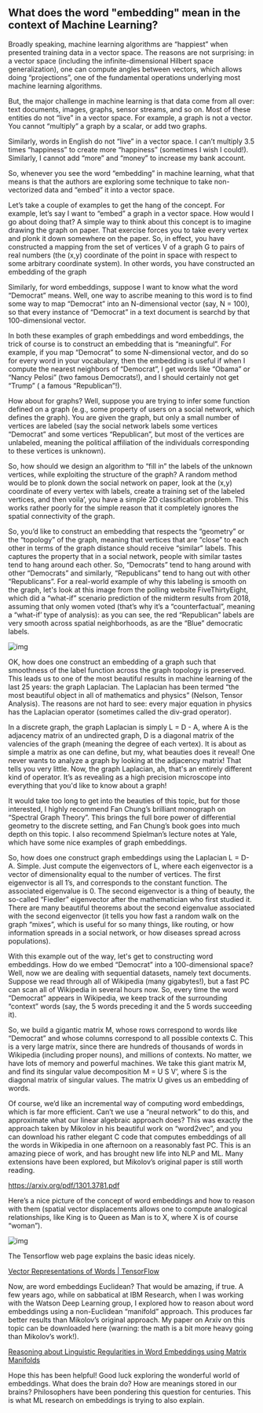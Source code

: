 ## What does the word "embedding" mean in the context of Machine Learning?

Broadly speaking, machine learning algorithms are “happiest” when presented training data in a vector space. The reasons are not surprising: in a vector space (including the infinite-dimensional Hilbert space generalization), one can compute angles between vectors, which allows doing “projections”, one of the fundamental operations underlying most machine learning algorithms.

But, the major challenge in machine learning is that data come from all over: text documents, images, graphs, sensor streams, and so on. Most of these entities do not “live” in a vector space. For example, a graph is not a vector. You cannot “multiply” a graph by a scalar, or add two graphs.

Similarly, words in English do not “live” in a vector space. I can’t multiply 3.5 times “happiness” to create more “happiness” (sometimes I wish I could!). Similarly, I cannot add “more” and “money” to increase my bank account.

So, whenever you see the word “embedding” in machine learning, what that means is that the authors are exploring some technique to take non-vectorized data and “embed” it into a vector space.

Let’s take a couple of examples to get the hang of the concept. For example, let’s say I want to “embed” a graph in a vector space. How would I go about doing that? A simple way to think about this concept is to imagine drawing the graph on paper. That exercise forces you to take every vertex and plonk it down somewhere on the paper. So, in effect, you have constructed a mapping from the set of vertices V of a graph G to pairs of real numbers (the (x,y) coordinate of the point in space with respect to some arbitrary coordinate system). In other words, you have constructed an embedding of the graph

Similarly, for word embeddings, suppose I want to know what the word “Democrat” means. Well, one way to ascribe meaning to this word is to find some way to map “Democrat” into an N-dimensional vector (say, N = 100), so that every instance of “Democrat” in a text document is searchd by that 100-dimensional vector.

In both these examples of graph embeddings and word embeddings, the trick of course is to construct an embedding that is “meaningful”. For example, if you map “Democrat” to some N-dimensional vector, and do so for every word in your vocabulary, then the embedding is useful if when I compute the nearest neighbors of “Democrat”, I get words like “Obama” or “Nancy Pelosi” (two famous Democrats!), and I should certainly not get “Trump” ( a famous “Republican”!).

How about for graphs? Well, suppose you are trying to infer some function defined on a graph (e.g., some property of users on a social network, which defines the graph). You are given the graph, but only a small number of vertices are labeled (say the social network labels some vertices “Democrat” and some vertices “Republican”, but most of the vertices are unlabeled, meaning the political affiliation of the individuals corresponding to these vertices is unknown).

So, how should we design an algorithm to “fill in” the labels of the unknown vertices, while exploiting the structure of the graph? A random method would be to plonk down the social network on paper, look at the (x,y) coordinate of every vertex with labels, create a training set of the labeled vertices, and then voila’, you have a simple 2D classification problem. This works rather poorly for the simple reason that it completely ignores the spatial connectivity of the graph.

So, you’d like to construct an embedding that respects the “geometry” or the “topology” of the graph, meaning that vertices that are “close” to each other in terms of the graph distance should receive “similar” labels. This captures the property that in a social network, people with similar tastes tend to hang around each other. So, “Democrats” tend to hang around with other “Democrats” and similarly, “Republicans” tend to hang out with other “Republicans”. For a real-world example of why this labeling is smooth on the graph, let's look at this image from the polling website FiveThirtyEight, which did a “what-if” scenario prediction of the midterm results from 2018, assuming that only women voted (that’s why it’s a “counterfactual”, meaning a “what-if’ type of analysis): as you can see, the red “Republican” labels are very smooth across spatial neighborhoods, as are the “Blue” democratic labels.

![img](https://qph.fs.quoracdn.net/main-qimg-03134e071f18d7117a8212c05aeca3a4)

OK, how does one construct an embedding of a graph such that smoothness of the label function across the graph topology is preserved. This leads us to one of the most beautiful results in machine learning of the last 25 years: the graph Laplacian. The Laplacian has been termed “the most beautiful object in all of mathematics and physics” (Nelson, Tensor Analysis). The reasons are not hard to see: every major equation in physics has the Laplacian operator (sometimes called the div-grad operator).

In a discrete graph, the graph Laplacian is simply L = D - A, where A is the adjacency matrix of an undirected graph, D is a diagonal matrix of the valencies of the graph (meaning the degree of each vertex). It is about as simple a matrix as one can define, but my, what beauties does it reveal! One never wants to analyze a graph by looking at the adjacency matrix! That tells you very little. Now, the graph Laplacian, ah, that's an entirely different kind of operator. It’s as revealing as a high precision microscope into everything that you'd like to know about a graph!

It would take too long to get into the beauties of this topic, but for those interested, I highly recommend Fan Chung’s brilliant monograph on “Spectral Graph Theory”. This brings the full bore power of differential geometry to the discrete setting, and Fan Chung’s book goes into much depth on this topic. I also recommend Spielman’s lecture notes at Yale, which have some nice examples of graph embeddings.

So, how does one construct graph embeddings using the Laplacian L = D-A. Simple. Just compute the eigenvectors of L, where each eigenvector is a vector of dimensionality equal to the number of vertices. The first eigenvector is all 1’s, and corresponds to the constant function. The associated eigenvalue is 0. The second eigenvector is a thing of beauty, the so-called “Fiedler” eigenvector after the mathematician who first studied it. There are many beautiful theorems about the second eigenvalue associated with the second eigenvector (it tells you how fast a random walk on the graph “mixes”, which is useful for so many things, like routing, or how information spreads in a social network, or how diseases spread across populations).

With this example out of the way, let's get to constructing word embeddings. How do we embed “Democrat” into a 100-dimensional space? Well, now we are dealing with sequential datasets, namely text documents. Suppose we read through all of Wikipedia (many gigabytes!), but a fast PC can scan all of Wikipedia in several hours now. So, every time the word “Democrat” appears in Wikipedia, we keep track of the surrounding “context” words (say, the 5 words preceding it and the 5 words succeeding it).

So, we build a gigantic matrix M, whose rows correspond to words like “Democrat” and whose columns correspond to all possible contexts C. This is a very large matrix, since there are hundreds of thousands of words in Wikipedia (including proper nouns), and millions of contexts. No matter, we have lots of memory and powerful machines. We take this giant matrix M, and find its singular value decomposition M = U S V’, where S is the diagonal matrix of singular values. The matrix U gives us an embedding of words.

Of course, we’d like an incremental way of computing word embeddings, which is far more efficient. Can’t we use a “neural network” to do this, and approximate what our linear algebraic approach does? This was exactly the approach taken by Mikolov in his beautiful work on “word2vec”, and you can download his rather elegant C code that computes embeddings of all the words in Wikipedia in one afternoon on a reasonably fast PC. This is an amazing piece of work, and has brought new life into NLP and ML. Many extensions have been explored, but Mikolov’s original paper is still worth reading.

https://arxiv.org/pdf/1301.3781.pdf

Here’s a nice picture of the concept of word embeddings and how to reason with them (spatial vector displacements allows one to compute analogical relationships, like King is to Queen as Man is to X, where X is of course “woman”).

![img](https://qph.fs.quoracdn.net/main-qimg-8259498effde9dc11cfd9a5535fbb308)

The Tensorflow web page explains the basic ideas nicely.

[Vector Representations of Words | TensorFlow](https://www.tensorflow.org/tutorials/representation/word2vec)

Now, are word embeddings Euclidean? That would be amazing, if true. A few years ago, while on sabbatical at IBM Research, when I was working with the Watson Deep Learning group, I explored how to reason about word embeddings using a non-Euclidean “manifold” approach. This produces far better results than Mikolov’s original approach. My paper on Arxiv on this topic can be downloaded here (warning: the math is a bit more heavy going than Mikolov’s work!).

[Reasoning about Linguistic Regularities in Word Embeddings using Matrix Manifolds](https://arxiv.org/abs/1507.07636)

Hope this has been helpful! Good luck exploring the wonderful world of embeddings. What does the brain do? How are meanings stored in our brains? Philosophers have been pondering this question for centuries. This is what ML research on embeddings is trying to also explain.